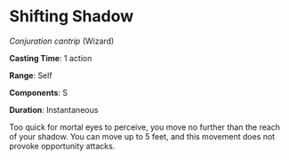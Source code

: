 # Shifting Shadow
*Conjuration cantrip* (Wizard)

**Casting Time**: 1 action

**Range**: Self

**Components**: S

**Duration**: Instantaneous

Too quick for mortal eyes to perceive, you move no further than the reach of your shadow. You can move up to 5 feet, and this movement does not provoke opportunity attacks.
